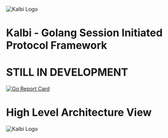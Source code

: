 ![Kalbi Logo](https://raw.githubusercontent.com/hyperioxx/Kalbi/master/assets/images/logo_transparent_background.png "Kalbi Logo")

# Kalbi - Golang Session Initiated Protocol Framework  

# STILL IN DEVELOPMENT

[![Go Report Card](https://goreportcard.com/badge/github.com/hyperioxx/Kalbi)](https://goreportcard.com/report/github.com/hyperioxx/Kalbi)


# High Level Architecture View

![Kalbi Logo](https://raw.githubusercontent.com/hyperioxx/Kalbi/master/doc/BasicView.png "Kalbi Logo")

